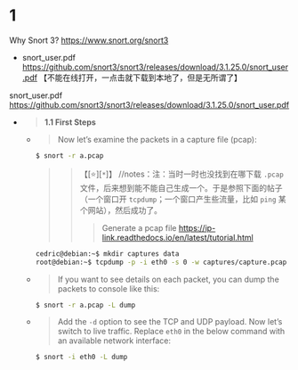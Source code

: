 
# 1

Why Snort 3? https://www.snort.org/snort3
- snort_user.pdf https://github.com/snort3/snort3/releases/download/3.1.25.0/snort_user.pdf 【不能在线打开，一点击就下载到本地了，但是无所谓了】

snort_user.pdf https://github.com/snort3/snort3/releases/download/3.1.25.0/snort_user.pdf
- > **1.1 First Steps**
  * > Now let’s examine the packets in a capture file (pcap):
    ```sh
    $ snort -r a.pcap
    ```
    >> 【[:star:][`*`]】 //notes：注：当时一时也没找到在哪下载 `.pcap` 文件，后来想到能不能自己生成一个。于是参照下面的帖子（一个窗口开 `tcpdump`；一个窗口产生些流量，比如 `ping` 某个网站），然后成功了。
    >>> Generate a pcap file https://ip-link.readthedocs.io/en/latest/tutorial.html
    ```sh
    cedric@debian:~$ mkdir captures data
    root@debian:~$ tcpdump -p -i eth0 -s 0 -w captures/capture.pcap
    ```
  * > If you want to see details on each packet, you can dump the packets to console like this:
    ```sh
    $ snort -r a.pcap -L dump
    ```
  * > Add the `-d` option to see the TCP and UDP payload. Now let’s switch to live traffic. Replace `eth0` in the below command with an
available network interface:
    ```sh
    $ snort -i eth0 -L dump
    ```
